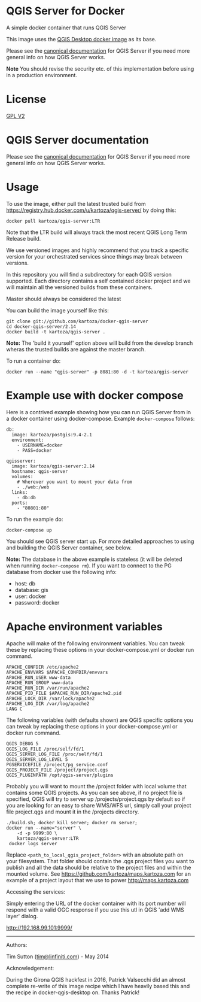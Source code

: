 QGIS Server for Docker
========================

A simple docker container that runs QGIS Server

This image uses the [QGIS Desktop docker image](https://github.com/kartoza/docker-qgis-desktop) as its base.

Please see the [canonical documentation](
http://docs.qgis.org/2.14/en/docs/user_manual/working_with_ogc/ogc_server_support.html) 
for QGIS Server if you need more general info on how QGIS Server works.



**Note** You should revise the security
etc. of this implementation before using in a production environment.

# License

[GPL V2](http://www.gnu.org/licenses/old-licenses/gpl-2.0.html)


# QGIS Server documentation

Please see the [canonical documentation](
http://docs.qgis.org/2.14/en/docs/user_manual/working_with_ogc/ogc_server_support.html) 
for QGIS Server if you need more general info on how QGIS Server works.

# Usage

To use the image, either pull the latest trusted build from 
https://registry.hub.docker.com/u/kartoza/qgis-server/ by doing this:

```
docker pull kartoza/qgis-server:LTR
```

Note that the LTR build will always track the most recent QGIS Long
Term Release build.

We use versioned images and highly recommend that you track a specific
version for your orchestrated services since things may break between
versions.

In this repository you will find a subdirectory for each QGIS version
supported. Each directory contains a self contained docker project
and we will maintain all the versioned builds from these containers.

Master should always be considered the latest

You can build the image yourself like this:

```
git clone git://github.com/kartoza/docker-qgis-server
cd docker-qgis-server/2.14
docker build -t kartoza/qgis-server .
```

**Note:** The 'build it yourself' option above will build from the develop branch
wheras the trusted builds are against the master branch.


To run a container do:

```
docker run --name "qgis-server" -p 8081:80 -d -t kartoza/qgis-server
```


# Example use with docker compose

Here is a contrived example showing how you can run QGIS Server
from in a docker container using docker-compose. Example ``docker-compose`` follows:

```
db:
  image: kartoza/postgis:9.4-2.1
  environment:
    - USERNAME=docker
    - PASS=docker
  
qgisserver:
  image: kartoza/qgis-server:2.14
  hostname: qgis-server
  volumes:
    # Wherever you want to mount your data from
    - ./web:/web
  links:
    - db:db
  ports:
    - "80801:80"
```

To run the example do:

```
docker-compose up
```

You should see QGIS server start up. For more detailed approaches 
to using and building the QGIS Server container, see below.

**Note:** The database in the above example is stateless (it will be deleted when
running ``docker-compose rm``). If you want to connect to the PG database from docker
use the following info:

* host: db
* database: gis
* user: docker
* password: docker



Apache environment variables
============================

Apache will make of the following environment variables. You can 
tweak these by replacing these options in your docker-compose.yml
or docker run command.

```
APACHE_CONFDIR /etc/apache2
APACHE_ENVVARS $APACHE_CONFDIR/envvars
APACHE_RUN_USER www-data
APACHE_RUN_GROUP www-data
APACHE_RUN_DIR /var/run/apache2
APACHE_PID_FILE $APACHE_RUN_DIR/apache2.pid
APACHE_LOCK_DIR /var/lock/apache2
APACHE_LOG_DIR /var/log/apache2
LANG C
```

The following variables (with defaults shown) are QGIS specific
options you can tweak by replacing these options in your docker-compose.yml
or docker run command.

```
QGIS_DEBUG 5
QGIS_LOG_FILE /proc/self/fd/1
QGIS_SERVER_LOG_FILE /proc/self/fd/1
QGIS_SERVER_LOG_LEVEL 5
PGSERVICEFILE /project/pg_service.conf
QGIS_PROJECT_FILE /project/project.qgs
QGIS_PLUGINPATH /opt/qgis-server/plugins
```

Probably you will want to mount the /project folder with local volume
that contains some QGIS projects. As you can see above, if no project
file is specified, QGIS will try to server up /projects/project.qgs by
default so if you are looking for an easy to share WMS/WFS url, simply
call your project file project.qgs and mount it in the /projects
directory.

```
./build.sh; docker kill server; docker rm server; 
docker run --name="server" \
    -d -p 9999:80 \
    kartoza/qgis-server:LTR
 docker logs server
```

Replace ``<path_to_local_qgis_project_folder>`` with an absolute path on your
filesystem. That folder should contain the .qgs project files you want to
publish and all the data should be relative to the project files and within the
mounted volume. See https://github.com/kartoza/maps.kartoza.com for an example
of a project layout that we use to power http://maps.kartoza.com


Accessing the services:

Simply entering the URL of the docker container with its port number
will respond with a valid OGC response if you use this utl in QGIS 
'add WMS layer' dialog.

http://192.168.99.101:9999/


-----------

Authors:

Tim Sutton (tim@linfiniti.com) - May 2014

Acknowledgement:

During the Girona QGIS hackfest in 2016, Patrick Valsecchi did an 
almost complete re-write of this image recipe which I have heavily 
based this and the recipe in docker-qgis-desktop on. Thanks Patrick!

